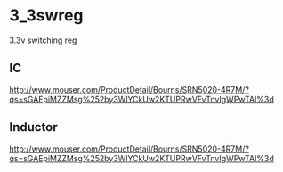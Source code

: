 3_3swreg
========

3.3v switching reg

IC
-----
http://www.mouser.com/ProductDetail/Bourns/SRN5020-4R7M/?qs=sGAEpiMZZMsg%252by3WlYCkUw2KTUPRwVFvTnvIgWPwTAI%3d  

Inductor
-----
http://www.mouser.com/ProductDetail/Bourns/SRN5020-4R7M/?qs=sGAEpiMZZMsg%252by3WlYCkUw2KTUPRwVFvTnvIgWPwTAI%3d  

